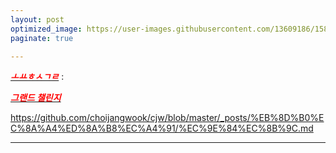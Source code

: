 ```yaml
---
layout: post
optimized_image: https://user-images.githubusercontent.com/13609186/158834851-5c5d7736-001b-448d-8bb6-eb99f2f16233.jpg
paginate: true

---
```


[<span style="color:red">***ㅗㅛㅎㅅㄱㄹ***</span>](https://github.com/choijangwook/cjw/blob/master/_posts/2022-01-10-%EC%9E%84%EC%8B%9C.md) : <br>

[<span style="color:red">***그랜드 챌린지***</span>](https://www.edaily.co.kr/news/read?newsId=01498966629049576&mediaCodeNo=257) <br>

  
https://github.com/choijangwook/cjw/blob/master/_posts/%EB%8D%B0%EC%8A%A4%ED%8A%B8%EC%A4%91/%EC%9E%84%EC%8B%9C.md  
  
  
  
  ---
  
  
